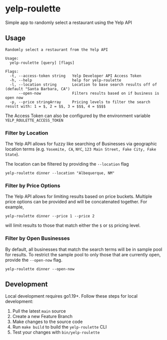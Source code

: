 # yelp-roulette

Simple app to randomly select a restaurant using the Yelp API

## Usage

```
Randomly select a restaurant from the Yelp API

Usage:
  yelp-roulette [query] [flags]

Flags:
  -t, --access-token string   Yelp Developer API Access Token
  -h, --help                  help for yelp-roulette
  -l, --location string       Location to base search results off of (default "Santa Barbara, CA")
      --open-now              Filters results based on if business is open now
  -p, --price stringArray     Pricing levels to filter the search result with: 1 = $, 2 = $$, 3 = $$$, 4 = $$$$
```

The Access Token can also be configured by the environment variable `YELP_ROULETTE_ACCESS_TOKEN`

### Filter by Location

The Yelp API allows for fuzzy like searching of Businesses via geographic location terms (e.g. `Yosemite, CA`, `NYC`, `123 Main Street, Fake City, Fake State`).

The location can be filtered by providing the `--location` flag

```
yelp-roulette dinner --location "Albequerque, NM"
```

### Filter by Price Options

The Yelp API allows for limiting results based on price buckets.
Multiple price options can be provided and will be concatenated together. For example,

```
yelp-roulette dinner --price 1 --price 2
```

will limit results to those that match either the `$` or `$$` pricing level.

### Filter by Open Businesses

By default, all businesses that match the search terms will be in
sample pool for results. To restrict the sample pool to only those
that are currently open, provide the `--open-now` flag.

```
yelp-roulette dinner --open-now
```

## Development

Local development requires go1.19+. Follow these steps for local development:

1. Pull the latest `main` source
2. Create a new Feature Branch
3. Make changes to the source code
4. Run `make build` to build the `yelp-roulette` CLI
5. Test your changes with `bin/yelp-roulette`
